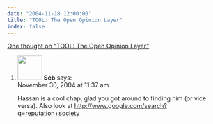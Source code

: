 ```yaml
---
date: "2004-11-18 12:00:00"
title: "TOOL: The Open Opinion Layer"
index: false
---
```


[One thought on &ldquo;TOOL: The Open Opinion Layer&rdquo;](/lemire/blog/2004/11-18-tool-the-open-opinion-layer)

<ol class="comment-list">
<li id="comment-599" class="comment even thread-even depth-1">
<div class="comment-author vcard">
<img alt src="https://secure.gravatar.com/avatar/24f866ee4a06bb70054b962ff09295b3?s=56&#038;d=mm&#038;r=g" srcset="https://secure.gravatar.com/avatar/24f866ee4a06bb70054b962ff09295b3?s=112&#038;d=mm&#038;r=g 2x" class="avatar avatar-56 photo" height="56" width="56" decoding="async" /> <b class="fn">Seb</b> <span class="says">says:</span> </div>
<div class="comment-metadata"><time datetime="2004-11-30T11:37:47+00:00">November 30, 2004 at 11:37 am</time></a> </div>
<div class="comment-content">
<p>Hassan is a cool chap, glad you got around to finding him (or vice versa). Also look at <a href="https://www.google.com/search?q=reputation+society" rel="nofollow ugc">http://www.google.com/search?q=reputation+society</a></p>
</div>
</li>
</ol>
